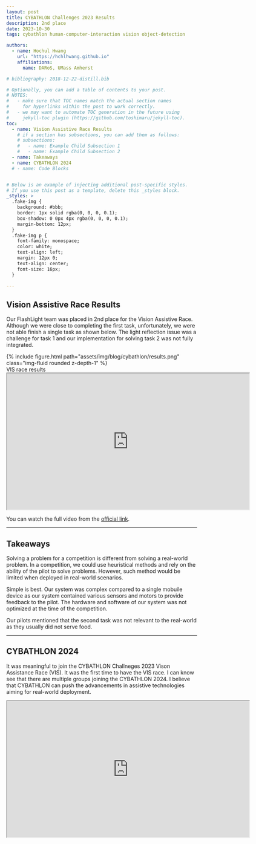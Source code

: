```yaml
---
layout: post 
title: CYBATHLON Challenges 2023 Results
description: 2nd place
date: 2023-10-30
tags: cybathlon human-computer-interaction vision object-detection

authors:
  - name: Hochul Hwang
    url: "https://hchlhwang.github.io"
    affiliations:
      name: DARoS, UMass Amherst

# bibliography: 2018-12-22-distill.bib

# Optionally, you can add a table of contents to your post.
# NOTES:
#   - make sure that TOC names match the actual section names
#     for hyperlinks within the post to work correctly.
#   - we may want to automate TOC generation in the future using
#     jekyll-toc plugin (https://github.com/toshimaru/jekyll-toc).
toc:
  - name: Vision Assistive Race Results
    # if a section has subsections, you can add them as follows:
    # subsections:
    #   - name: Example Child Subsection 1
    #   - name: Example Child Subsection 2
  - name: Takeaways
  - name: CYBATHLON 2024
  # - name: Code Blocks


# Below is an example of injecting additional post-specific styles.
# If you use this post as a template, delete this _styles block.
_styles: >
  .fake-img {
    background: #bbb;
    border: 1px solid rgba(0, 0, 0, 0.1);
    box-shadow: 0 0px 4px rgba(0, 0, 0, 0.1);
    margin-bottom: 12px;
  }
  .fake-img p {
    font-family: monospace;
    color: white;
    text-align: left;
    margin: 12px 0;
    text-align: center;
    font-size: 16px;
  }

---
```



## Vision Assistive Race Results

Our FlashLight team was placed in 2nd place for the Vision Assistive Race. Although we were close to completing the first task, unfortunately, we were not able finish a single task as shown below. The light reflection issue was a challenge for task 1 and our implementation for solving task 2 was not fully integrated. 


<div class="row mt-3">
    <div class="col-sm mt-3 mt-md-0">
        {% include figure.html path="assets/img/blog/cybathlon/results.png" class="img-fluid rounded z-depth-1" %}
    </div>
</div>
<div class="caption">
    VIS race results
</div>


<iframe width="640" height="360"
src="https://www.youtube.com/embed/KEk4oRqi5-A">
</iframe>

You can watch the full video from the [official link](https://cybathlon.ethz.ch/en/events/challenges/Challenges-2023).

*** 

## Takeaways

Solving a problem for a competition is different from solving a real-world problem. In a competition, we could use heuristical methods and rely on the ability of the pilot to solve problems. However, such method would be limited when deployed in real-world scenarios. 

Simple is best. Our system was complex compared to a single mobuile device as our system contained various sensors and motors to provide feedback to the pilot. The hardware and software of our system was not optimized at the time of the competition. 

Our pilots mentioned that the second task was not relevant to the real-world as they usually did not serve food. 

*** 

## CYBATHLON 2024

It was meaningful to join the CYBATHLON Challneges 2023 Vison Assistance Race (VIS). It was the first time to have the VIS race. I can know see that there are multiple groups joining the CYBATHLON 2024. I believe that CYBATHLON can push the advancements in assistive technologies aiming for real-world deployment. 


<iframe width="640" height="360"
src="https://www.youtube.com/embed/WwXPCI1apZk">
</iframe>


<!-- *** -->

